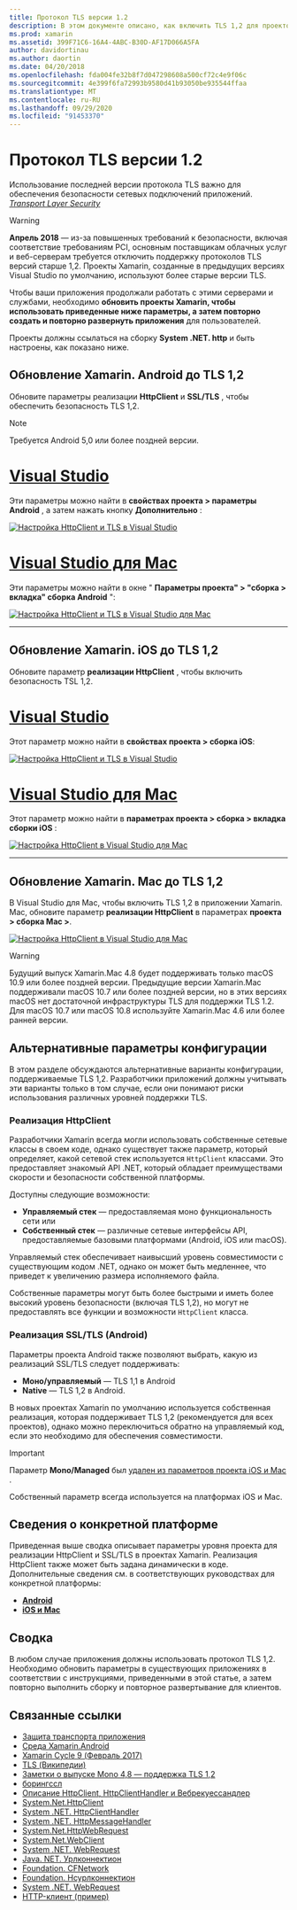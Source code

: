 ```yaml
---
title: Протокол TLS версии 1.2
description: В этом документе описано, как включить TLS 1,2 для проектов Xamarin. iOS, Xamarin. Android и Xamarin. Mac. В нем показано, как это сделать в Visual Studio 2019 и Visual Studio для Mac.
ms.prod: xamarin
ms.assetid: 399F71C6-16A4-4ABC-B30D-AF17D066A5FA
author: davidortinau
ms.author: daortin
ms.date: 04/20/2018
ms.openlocfilehash: fda004fe32b8f7d047298608a500cf72c4e9f06c
ms.sourcegitcommit: 4e399f6fa72993b9580d41b93050be935544ffaa
ms.translationtype: MT
ms.contentlocale: ru-RU
ms.lasthandoff: 09/29/2020
ms.locfileid: "91453370"
---
```

# <a name="transport-layer-security-tls-12"></a>Протокол TLS версии 1.2

Использование последней версии протокола TLS важно для обеспечения безопасности сетевых подключений приложений. [ _Transport Layer Security_ ](https://en.wikipedia.org/wiki/Transport_Layer_Security)

> [!WARNING]
> **Апрель 2018** — из-за повышенных требований к безопасности, включая соответствие требованиям PCI, основным поставщикам облачных услуг и веб-серверам требуется отключить поддержку протоколов TLS версий старше 1,2. Проекты Xamarin, созданные в предыдущих версиях Visual Studio по умолчанию, используют более старые версии TLS.
>
> Чтобы ваши приложения продолжали работать с этими серверами и службами, необходимо **обновить проекты Xamarin, чтобы использовать приведенные ниже параметры, а затем повторно создать и повторно развернуть приложения** для пользователей.

Проекты должны ссылаться на сборку **System .NET. http** и быть настроены, как показано ниже.

## <a name="update-xamarinandroid-to-tls-12"></a>Обновление Xamarin. Android до TLS 1,2

Обновите параметры реализации **HttpClient** и **SSL/TLS** , чтобы обеспечить безопасность TLS 1,2.

> [!NOTE]
> Требуется Android 5,0 или более поздней версии.

# <a name="visual-studio"></a>[Visual Studio](#tab/windows)

Эти параметры можно найти в **свойствах проекта > параметры Android** , а затем нажать кнопку **Дополнительно** :

[![Настройка HttpClient и TLS в Visual Studio](transport-layer-security-images/android-win-sml.png)](transport-layer-security-images/android-win.png#lightbox)

# <a name="visual-studio-for-mac"></a>[Visual Studio для Mac](#tab/macos)

Эти параметры можно найти в окне " **Параметры проекта" > "сборка > вкладка" сборка Android** ":

[![Настройка HttpClient и TLS в Visual Studio для Mac](transport-layer-security-images/android-mac-sml.png)](transport-layer-security-images/android-mac.png#lightbox)

-----

## <a name="update-xamarinios-to-tls-12"></a>Обновление Xamarin. iOS до TLS 1,2

Обновите параметр **реализации HttpClient** , чтобы включить безопасность TSL 1,2.

# <a name="visual-studio"></a>[Visual Studio](#tab/windows)

Этот параметр можно найти в **свойствах проекта > сборка iOS**:

[![Настройка HttpClient и TLS в Visual Studio](transport-layer-security-images/ios-win-sml.png)](transport-layer-security-images/ios-win.png#lightbox)

# <a name="visual-studio-for-mac"></a>[Visual Studio для Mac](#tab/macos)

Этот параметр можно найти в **параметрах проекта > сборка > вкладка сборки iOS** :

[![Настройка HttpClient в Visual Studio для Mac](transport-layer-security-images/ios-mac-sml.png)](transport-layer-security-images/ios-mac.png#lightbox)

-----

## <a name="update-xamarinmac-to-tls-12"></a>Обновление Xamarin. Mac до TLS 1,2

В Visual Studio для Mac, чтобы включить TLS 1,2 в приложении Xamarin. Mac, обновите параметр **реализации HttpClient** в параметрах **проекта > сборка Mac >**.

[![Настройка HttpClient в Visual Studio для Mac](transport-layer-security-images/macos-mac-sml.png)](transport-layer-security-images/macos-mac.png#lightbox)

> [!WARNING]
> Будущий выпуск Xamarin.Mac 4.8 будет поддерживать только macOS 10.9 или более поздней версии.
> Предыдущие версии Xamarin.Mac поддерживали macOS 10.7 или более поздней версии, но в этих версиях macOS нет достаточной инфраструктуры TLS для поддержки TLS 1.2. Для macOS 10.7 или macOS 10.8 используйте Xamarin.Mac 4.6 или более ранней версии.

## <a name="alternative-configuration-options"></a>Альтернативные параметры конфигурации

В этом разделе обсуждаются альтернативные варианты конфигурации, поддерживаемые TLS 1,2.
Разработчики приложений должны учитывать эти варианты только в том случае, если они понимают риски использования различных уровней поддержки TLS.

### <a name="httpclient-implementation"></a>Реализация HttpClient

Разработчики Xamarin всегда могли использовать собственные сетевые классы в своем коде, однако существует также параметр, который определяет, какой сетевой стек используется `HttpClient` классами. Это предоставляет знакомый API .NET, который обладает преимуществами скорости и безопасности собственной платформы.

Доступны следующие возможности:

- **Управляемый стек** — предоставляемая моно функциональность сети или
- **Собственный стек** — различные сетевые интерфейсы API, предоставляемые базовыми платформами (Android, iOS или macOS).

Управляемый стек обеспечивает наивысший уровень совместимости с существующим кодом .NET, однако он может быть медленнее, что приведет к увеличению размера исполняемого файла.

Собственные параметры могут быть более быстрыми и иметь более высокий уровень безопасности (включая TLS 1,2), но могут не предоставлять все функции и возможности `HttpClient` класса.

### <a name="ssltls-implementation-android"></a>Реализация SSL/TLS (Android)

Параметры проекта Android также позволяют выбрать, какую из реализаций SSL/TLS следует поддерживать:

- **Моно/управляемый** — TLS 1,1 в Android
- **Native** — TLS 1,2 в Android.

В новых проектах Xamarin по умолчанию используется собственная реализация, которая поддерживает TLS 1,2 (рекомендуется для всех проектов), однако можно переключиться обратно на управляемый код, если это необходимо для обеспечения совместимости.

> [!IMPORTANT]
> Параметр **Mono/Managed** был [удален из параметров проекта iOS и Mac](https://github.com/xamarin/release-notes-archive/blob/master/release-notes/ios/xamarin.ios_10/xamarin.ios_10.8.md) .
>
> Собственный параметр всегда используется на платформах iOS и Mac.

## <a name="platform-specific-details"></a>Сведения о конкретной платформе

Приведенная выше сводка описывает параметры уровня проекта для реализации HttpClient и SSL/TLS в проектах Xamarin. Реализация HttpClient также может быть задана динамически в коде. Дополнительные сведения см. в соответствующих руководствах для конкретной платформы:

- [**Android**](~/android/app-fundamentals/http-stack.md)
- [**iOS и Mac**](~/cross-platform/macios/http-stack.md)

## <a name="summary"></a>Сводка

В любом случае приложения должны использовать протокол TLS 1,2.
Необходимо обновить параметры в существующих приложениях в соответствии с инструкциями, приведенными в этой статье, а затем повторно выполнить сборку и повторное развертывание для клиентов.

## <a name="related-links"></a>Связанные ссылки

- [Защита транспорта приложения](~/ios/app-fundamentals/ats.md)
- [Среда Xamarin.Android](~/android/deploy-test/environment.md)
- [Xamarin Cycle 9 (Февраль 2017)](https://releases.xamarin.com/stable-release-cycle-9/)
- [TLS (Википедии)](https://en.wikipedia.org/wiki/Transport_Layer_Security)
- [Заметки о выпуске Mono 4,8 — поддержка TLS 1,2](https://www.mono-project.com/docs/about-mono/releases/4.8.0/#tls-12-support)
- [борингссл](https://boringssl.googlesource.com/boringssl/)
- [Описание HttpClient, HttpClientHandler и Вебрекуессандлер](/archive/blogs/henrikn/httpclient-httpclienthandler-and-webrequesthandler-explained)
- [System.Net.HttpClient](/previous-versions/visualstudio/hh193681(v=vs.118))
- [System .NET. HttpClientHandler](/previous-versions/visualstudio/hh138157(v=vs.118))
- [System .NET. HttpMessageHandler](/previous-versions/visualstudio/hh138091(v=vs.118))
- [System.Net.HttpWebRequest](/dotnet/api/system.net.httpwebrequest)
- [System.Net.WebClient](/dotnet/api/system.net.webclient)
- [System .NET. WebRequest](/dotnet/api/system.net.webrequest)
- [Java. NET. Урлконнектион](https://developer.android.com/reference/java/net/URLConnection.html)
- [Foundation. CFNetwork](xref:CoreFoundation.CFNetwork)
- [Foundation. Нсурлконнектион](xref:Foundation.NSUrlConnection)
- [System .NET. WebRequest](/dotnet/api/system.net.webrequest)
- [HTTP-клиент (пример)](/samples/xamarin/ios-samples/httpclient/)